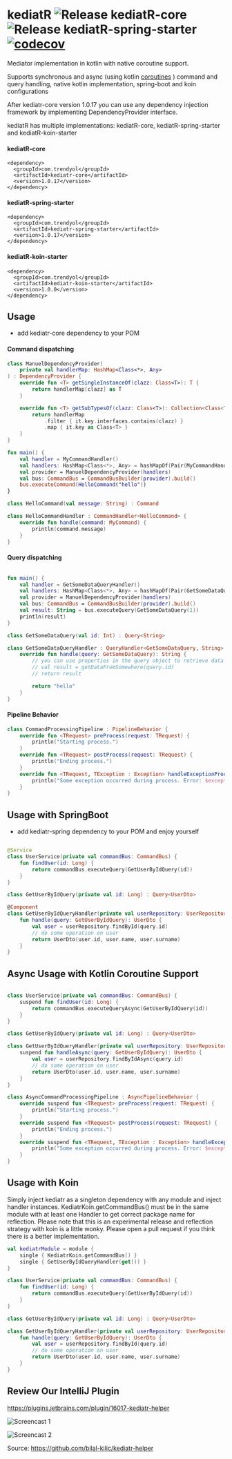 # kediatR ![Release kediatR-core](https://github.com/Trendyol/kediatR/workflows/Release%20kediatR-core/badge.svg?branch=master) ![Release kediatR-spring-starter](https://github.com/Trendyol/kediatR/workflows/Release%20kediatR-spring-starter/badge.svg?branch=master) [![codecov](https://codecov.io/gh/trendyol/kediatr/branch/master/graph/badge.svg)](https://codecov.io/gh/trendyol/kediatr)

Mediator implementation in kotlin with native coroutine support.

Supports synchronous and async (using kotlin [coroutines](https://kotlinlang.org/docs/reference/coroutines-overview.html)
) command and query handling, native kotlin implementation, spring-boot and koin configurations

After kediatr-core version 1.0.17 you can use any dependency injection framework by implementing DependencyProvider interface.

kediatR has multiple implementations: kediatR-core, kediatR-spring-starter and kediatR-koin-starter

#### kediatR-core

```
<dependency>
  <groupId>com.trendyol</groupId>
  <artifactId>kediatr-core</artifactId>
  <version>1.0.17</version>
</dependency>
```

#### kediatR-spring-starter

```
<dependency>
  <groupId>com.trendyol</groupId>
  <artifactId>kediatr-spring-starter</artifactId>
  <version>1.0.17</version>
</dependency>
```

#### kediatR-koin-starter

```
<dependency>
  <groupId>com.trendyol</groupId>
  <artifactId>kediatr-koin-starter</artifactId>
  <version>1.0.0</version>
</dependency>
```

## Usage

* add kediatr-core dependency to your POM

#### Command dispatching

```kotlin
class ManuelDependencyProvider(
    private val handlerMap: HashMap<Class<*>, Any>
) : DependencyProvider {
    override fun <T> getSingleInstanceOf(clazz: Class<T>): T {
        return handlerMap[clazz] as T
    }

    override fun <T> getSubTypesOf(clazz: Class<T>): Collection<Class<T>> {
        return handlerMap
            .filter { it.key.interfaces.contains(clazz) }
            .map { it.key as Class<T> }
    }
}

fun main() {
    val handler = MyCommandHandler()
    val handlers: HashMap<Class<*>, Any> = hashMapOf(Pair(MyCommandHandler::class.java, handler))
    val provider = ManuelDependencyProvider(handlers)
    val bus: CommandBus = CommandBusBuilder(provider).build()
    bus.executeCommand(HelloCommand("hello"))
}

class HelloCommand(val message: String) : Command

class HelloCommandHandler : CommandHandler<HelloCommand> {
    override fun handle(command: MyCommand) {
        println(command.message)
    }
}

```

#### Query dispatching

```kotlin

fun main() {
    val handler = GetSomeDataQueryHandler()
    val handlers: HashMap<Class<*>, Any> = hashMapOf(Pair(GetSomeDataQuery::class.java, handler))
    val provider = ManuelDependencyProvider(handlers)
    val bus: CommandBus = CommandBusBuilder(provider).build()
    val result: String = bus.executeQuery(GetSomeDataQuery(1))
    println(result)
}

class GetSomeDataQuery(val id: Int) : Query<String>

class GetSomeDataQueryHandler : QueryHandler<GetSomeDataQuery, String> {
    override fun handle(query: GetSomeDataQuery): String {
        // you can use properties in the query object to retrieve data from somewhere
        // val result = getDataFromSomewhere(query.id)
        // return result

        return "hello"
    }
}
```

#### Pipeline Behavior

```kotlin
class CommandProcessingPipeline : PipelineBehavior {
    override fun <TRequest> preProcess(request: TRequest) {
        println("Starting process.")
    }
    override fun <TRequest> postProcess(request: TRequest) {
        println("Ending process.")
    }
    override fun <TRequest, TException : Exception> handleExceptionProcess(request: TRequest, exception: TException) {
        println("Some exception occurred during process. Error: $exception")
    }
}
```

## Usage with SpringBoot

* add kediatr-spring dependency to your POM and enjoy yourself

```kotlin

@Service
class UserService(private val commandBus: CommandBus) {
    fun findUser(id: Long) {
        return commandBus.executeQuery(GetUserByIdQuery(id))
    }
}

class GetUserByIdQuery(private val id: Long) : Query<UserDto>

@Component
class GetUserByIdQueryHandler(private val userRepository: UserRepository) : QueryHandler<GetUserByIdQuery, UserDto> {
    fun handle(query: GetUserByIdQuery): UserDto {
        val user = userRepository.findById(query.id)
        // do some operation on user
        return UserDto(user.id, user.name, user.surname)
    }
}
```

## Async Usage with Kotlin Coroutine Support

```kotlin

class UserService(private val commandBus: CommandBus) {
    suspend fun findUser(id: Long) {
        return commandBus.executeQueryAsync(GetUserByIdQuery(id))
    }
}

class GetUserByIdQuery(private val id: Long) : Query<UserDto>

class GetUserByIdQueryHandler(private val userRepository: UserRepository) : AsyncQueryHandler<GetUserByIdQuery, UserDto> {
    suspend fun handleAsync(query: GetUserByIdQuery): UserDto {
        val user = userRepository.findByIdAsync(query.id)
        // do some operation on user
        return UserDto(user.id, user.name, user.surname)
    }
}

class AsyncCommandProcessingPipeline : AsyncPipelineBehavior {
    override suspend fun <TRequest> preProcess(request: TRequest) {
        println("Starting process.")
    }
    override suspend fun <TRequest> postProcess(request: TRequest) {
        println("Ending process.")
    }
    override suspend fun <TRequest, TException : Exception> handleException(request: TRequest, exception: TException) {
        println("Some exception occurred during process. Error: $exception")
    }
}
```

## Usage with Koin

Simply inject kediatr as a singleton dependency with any module and inject handler instances.
KediatrKoin.getCommandBus() must be in  the same module with at least one Handler to get correct package name for reflection.
Please note that this is an experimental release and reflection strategy with koin is a little wonky. Please open a pull request if you think there is a better implementation.

```kotlin
val kediatrModule = module {
    single { KediatrKoin.getCommandBus() }
    single { GetUserByIdQueryHandler(get()) }
}

class UserService(private val commandBus: CommandBus) {
    fun findUser(id: Long) {
        return commandBus.executeQuery(GetUserByIdQuery(id))
    }
}

class GetUserByIdQuery(private val id: Long) : Query<UserDto>

class GetUserByIdQueryHandler(private val userRepository: UserRepository) : QueryHandler<GetUserByIdQuery, UserDto> {
    fun handle(query: GetUserByIdQuery): UserDto {
        val user = userRepository.findById(query.id)
        // do some operation on user
        return UserDto(user.id, user.name, user.surname)
    }
}

```

## Review Our IntelliJ Plugin

https://plugins.jetbrains.com/plugin/16017-kediatr-helper

![Screencast 1](https://plugins.jetbrains.com/files/16017/screenshot_cf56bd23-3de8-41fe-814a-64f69ae0a7c4)

![Screencast 2](https://plugins.jetbrains.com/files/16017/screenshot_c3a51b67-807c-46a1-a44c-91b6f0963aea)

Source: https://github.com/bilal-kilic/kediatr-helper 


